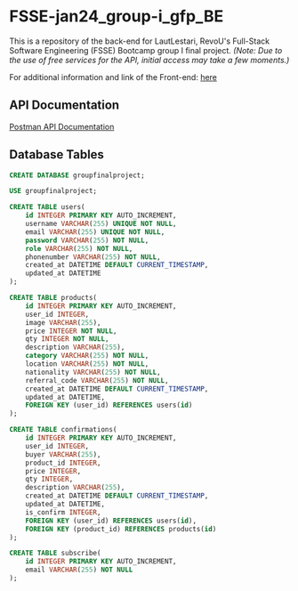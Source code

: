 # FSSE-jan24_group-i_gfp_BE

This is a repository of the back-end for LautLestari, RevoU's Full-Stack Software Engineering (FSSE) Bootcamp group I final project.
*(Note: Due to the use of free services for the API, initial access may take a few moments.)*

For additional information and link of the Front-end:
[here](https://github.com/RWAndhika/LautLestari)

## API Documentation

[Postman API Documentation](https://documenter.getpostman.com/view/33841449/2sAXxS7Azj)

## Database Tables

```sql
CREATE DATABASE groupfinalproject;

USE groupfinalproject;

CREATE TABLE users(
    id INTEGER PRIMARY KEY AUTO_INCREMENT,
    username VARCHAR(255) UNIQUE NOT NULL,
    email VARCHAR(255) UNIQUE NOT NULL,
    password VARCHAR(255) NOT NULL,
    role VARCHAR(255) NOT NULL,
    phonenumber VARCHAR(255) NOT NULL,
    created_at DATETIME DEFAULT CURRENT_TIMESTAMP,
    updated_at DATETIME
);

CREATE TABLE products(
    id INTEGER PRIMARY KEY AUTO_INCREMENT,
    user_id INTEGER,
    image VARCHAR(255),
    price INTEGER NOT NULL,
    qty INTEGER NOT NULL,
    description VARCHAR(255),
    category VARCHAR(255) NOT NULL,
    location VARCHAR(255) NOT NULL,
    nationality VARCHAR(255) NOT NULL,
    referral_code VARCHAR(255) NOT NULL,
    created_at DATETIME DEFAULT CURRENT_TIMESTAMP,
    updated_at DATETIME,
    FOREIGN KEY (user_id) REFERENCES users(id)
);

CREATE TABLE confirmations(
	id INTEGER PRIMARY KEY AUTO_INCREMENT,
    user_id INTEGER,
    buyer VARCHAR(255),
    product_id INTEGER,
    price INTEGER,
    qty INTEGER,
    description VARCHAR(255),
    created_at DATETIME DEFAULT CURRENT_TIMESTAMP,
    updated_at DATETIME,
    is_confirm INTEGER,
    FOREIGN KEY (user_id) REFERENCES users(id),
    FOREIGN KEY (product_id) REFERENCES products(id)
);

CREATE TABLE subscribe(
	id INTEGER PRIMARY KEY AUTO_INCREMENT,
	email VARCHAR(255) NOT NULL
);
```
